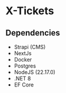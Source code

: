 ﻿# X-Tickets

## Dependencies
- Strapi (CMS)
- NextJs
- Docker
- Postgres
- NodeJS (22.17.0)
- .NET 8
- EF Core 

